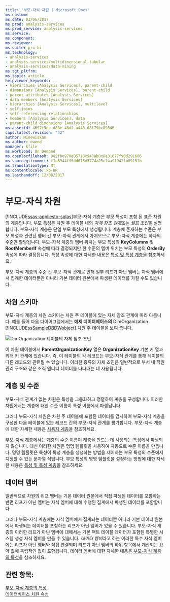 ```yaml
---
title: "부모-자식 차원 | Microsoft Docs"
ms.custom: 
ms.date: 03/06/2017
ms.prod: analysis-services
ms.prod_service: analysis-services
ms.service: 
ms.component: 
ms.reviewer: 
ms.suite: pro-bi
ms.technology:
- analysis-services
- analysis-services/multidimensional-tabular
- analysis-services/data-mining
ms.tgt_pltfrm: 
ms.topic: article
helpviewer_keywords:
- hierarchies [Analysis Services], parent-child
- dimensions [Analysis Services], parent-child
- parent attributes [Analysis Services]
- data members [Analysis Services]
- hierarchies [Analysis Services], multilevel
- self-joins
- self-referencing relationships
- members [Analysis Services], data
- parent-child dimensions [Analysis Services]
ms.assetid: 4657f5dc-d88e-48d2-a448-08f79bc89546
caps.latest.revision: "42"
author: Minewiskan
ms.author: owend
manager: kfile
ms.workload: On Demand
ms.openlocfilehash: 982fbe970e85718c943ab0c8e31077f90d291606
ms.sourcegitcommit: f1a6944f95dd015d3774a25c14a919421b09151b
ms.translationtype: MT
ms.contentlocale: ko-KR
ms.lasthandoff: 12/08/2017
---
```

# <a name="parent-child-dimension"></a>부모-자식 차원
[!INCLUDE[ssas-appliesto-sqlas](../../includes/ssas-appliesto-sqlas.md)]부모-자식 계층은 부모 특성이 포함 된 표준 차원의 계층입니다. 부모 특성은 차원 주 테이블 내의 *자체 참조 관계*또는 *셀프 조인*을 설명합니다. 부모-자식 계층은 단일 부모 특성에서 생성됩니다. 계층에 존재하는 수준은 부모 특성과 관련된 멤버 간 부모-자식 관계에서 가져오므로 부모-자식 계층에는 하나의 수준만 할당됩니다. 부모-자식 계층의 멤버 위치는 부모 특성의 **KeyColumns** 및 **RootMemberIf** 속성에 따라 결정되지만 한 수준의 멤버 위치는 부모 특성의 **OrderBy** 속성에 따라 결정됩니다. 특성 속성에 대한 자세한 내용은 [특성 및 특성 계층](../../analysis-services/multidimensional-models-olap-logical-dimension-objects/attributes-and-attribute-hierarchies.md)을 참조하세요.  
  
 부모-자식 계층의 수준 간 부모-자식 관계로 인해 일부 리프가 아닌 멤버는 자식 멤버에서 집계한 데이터뿐만 아니라 기본 데이터 원본에서 파생된 데이터를 가질 수도 있습니다.  
  
## <a name="dimension-schema"></a>차원 스키마  
 부모-자식 계층의 차원 스키마는 차원 주 테이블에 있는 자체 참조 관계에 따라 다릅니다. 예를 들어 다음 다이어그램에서는 **예제 데이터베이스의** DimOrganization [!INCLUDE[ssSampleDBDWobject](../../includes/sssampledbdwobject-md.md)] 차원 주 테이블을 보여 줍니다.  
  
 ![DimOrganization 테이블의 자체 참조 조인](../../analysis-services/multidimensional-models/media/dimorganization.gif "DimOrganization 테이블의 자체 참조 조인")  
  
 이 차원 테이블에서 **ParentOrganizationKey** 열은 **OrganizationKey** 기본 키 열과 외래 키 관계에 있습니다. 즉, 이 테이블의 각 레코드는 부모-자식 관계를 통해 테이블의 다른 레코드와 관련될 수 있습니다. 이러한 종류의 자체 조인은 일반적으로 부서 내 직원 관리 구조와 같은 조직 엔터티 데이터를 나타내는 데 사용됩니다.  
  
## <a name="hierarchies-and-levels"></a>계층 및 수준  
 부모-자식 관계가 없는 차원은 특성을 그룹화하고 정렬하여 계층을 구성합니다. 이러한 차원에서는 계층에 대한 수준 이름이 특성 이름에서 파생됩니다.  
  
 그러나 부모-자식 차원은 차원 주 테이블에 포함된 데이터를 검사하여 부모-자식 계층을 구성한 다음 테이블에 있는 레코드 간의 부모-자식 관계를 평가합니다. 부모-자식 계층에 대한 자세한 내용은 [사용자 계층](../../analysis-services/multidimensional-models-olap-logical-dimension-objects/user-hierarchies.md)을 참조하세요.  
  
 부모-자식 계층에서는 계층의 수준 이름이 계층을 만드는 데 사용되는 특성에서 파생되지 않습니다. 대신 이러한 차원은 명명 템플릿을 사용하여 자동으로 수준 이름을 만듭니다. 명명 템플릿은 특성이 특성 계층을 생성하는 방법을 제어하는 부모 특성의 수준에서 지정할 수 있는 문자열 식입니다. 부모 특성의 명명 템플릿을 설정하는 방법에 대한 자세한 내용은 [특성 및 특성 계층](../../analysis-services/multidimensional-models-olap-logical-dimension-objects/attributes-and-attribute-hierarchies.md)을 참조하세요.  
  
## <a name="data-members"></a>데이터 멤버  
 일반적으로 차원의 리프 멤버는 기본 데이터 원본에서 직접 파생된 데이터를 포함하는 반면 리프가 아닌 멤버는 자식 멤버에 대해 수행된 집계에서 파생된 데이터를 포함합니다.  
  
 그러나 부모-자식 계층에는 자식 멤버에서 집계되는 데이터뿐 아니라 기본 데이터 원본에서 파생되는 데이터를 포함하는 리프가 아닌 멤버가 있을 수 있습니다. 부모-자식 계층의 이러한 리프가 아닌 멤버에 대해서는 기본 팩트 테이블 데이터가 포함된 특별한 시스템 생성 자식 멤버를 만들 수 있습니다. *데이터 멤버*라고 하는 이러한 특수 자식 멤버에는 리프가 아닌 멤버와 직접 연결되며 리프가 아닌 멤버의 하위 항목에서 계산되는 요약 값에 독립적인 값이 포함됩니다. 데이터 멤버에 대한 자세한 내용은 [부모-자식 계층의 특성](../../analysis-services/multidimensional-models/parent-child-dimension-attributes.md)을 참조하세요.  
  
## <a name="see-also"></a>관련 항목:  
 [부모-자식 계층의 특성](../../analysis-services/multidimensional-models/parent-child-dimension-attributes.md)   
 [데이터베이스 차원 속성](../../analysis-services/multidimensional-models-olap-logical-dimension-objects/database-dimension-properties.md)  
  
  
